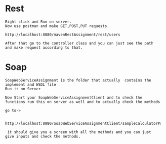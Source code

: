 
# Rest
    Right click and Run on server. 
    Now use postman and make GET,POST,PUT requests.
    
    http://localhost:8080/mavenRestAssignment/rest/users
    
    After that go to the controller class and you can just see the path and make request according to that.
    
    
    
#   Soap 
    
    SoapWebServiceAssignment is the folder that actually  contains the implement and WSDL file
    Run it on Server 
    
    Now Start your SoapWebServiceAssignmentClient and to check the functions run this on server as well and to actually check the methods 
    
    go to->
    
     http://localhost:8080/SoapWebServiceAssignmentClient/sampleCalculatorProxy/TestClient.jsp 
     
     it should give you a screen with all the methods and you can just give inputs and check the methods.